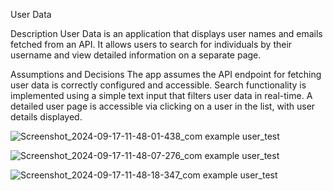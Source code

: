 User Data

Description
User Data is an application that displays user names and emails fetched from an API. It allows users to search for individuals by their username and view detailed information on a separate page.

Assumptions and Decisions
The app assumes the API endpoint for fetching user data is correctly configured and accessible.
Search functionality is implemented using a simple text input that filters user data in real-time.
A detailed user page is accessible via clicking on a user in the list, with user details displayed.

![Screenshot_2024-09-17-11-48-01-438_com example user_test](https://github.com/user-attachments/assets/18d9f277-7b31-4744-ab12-1d817b0dc2a9)

![Screenshot_2024-09-17-11-48-07-276_com example user_test](https://github.com/user-attachments/assets/e287745b-cbff-4c99-b51d-055d902ac899)

![Screenshot_2024-09-17-11-48-18-347_com example user_test](https://github.com/user-attachments/assets/7c046416-f0ad-4787-b4c0-81ba35aa2615)



